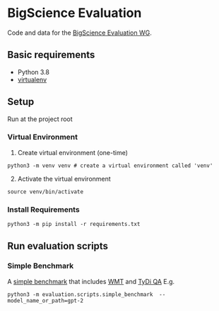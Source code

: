 # BigScience Evaluation
Code and data for the [BigScience Evaluation WG](https://bigscience.huggingface.co/en/#!pages/working-groups.md).

## Basic requirements
- Python 3.8
- [virtualenv](https://virtualenv.pypa.io/en/latest/)

## Setup
Run at the project root
### Virtual Environment
1. Create virtual environment (one-time)
```shell
python3 -m venv venv # create a virtual environment called 'venv'
```
2. Activate the virtual environment
```shell
source venv/bin/activate
```

### Install Requirements
```shell
python3 -m pip install -r requirements.txt
```

## Run evaluation scripts
### Simple Benchmark
A [simple benchmark](https://github.com/bigscience-workshop/Megatron-DeepSpeed/issues/22) that includes 
[WMT](https://huggingface.co/datasets/wmt19) and [TyDi QA](https://huggingface.co/datasets/tydiqa)
E.g.
```shell
python3 -m evaluation.scripts.simple_benchmark  --model_name_or_path=gpt-2
```
